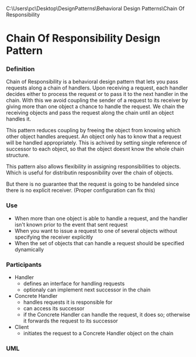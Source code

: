 C:\Users\pc\Desktop\DesignPatterns\Behavioral Design Patterns\Chain Of Responsibility

# Chain Of Responsibility Design Pattern

### Definition

Chain of Responsibility is a behavioral design pattern that lets you pass requests along a chain of handlers. 
Upon receiving a request, each handler decides either to process the request or to pass it to the next handler in the chain.
With this we avoid coupling the sender of a request to its receiver by giving more than one object a chance to handle the request. 
We chain the receiving objects and pass the request along the chain until an object handles it.

This pattern reduces coupling by freeing the object from knowing which other object handles arequest. 
An object only has to know that a request will be handled appropriately. 
This is achived by setting single reference of successor to each object, so that the object doesnt know the whole chain structure.

This pattern also allows flexibility in assigning responsibilities to objects.
Which is useful for distributin resposnibility over the chain of objects.

But there is no guarantee that the request is going to be handeled since there is no explicit receiver. (Proper configuration can fix this) 

### Use

- When more than one object is able to handle a request, and the handler isn't known prior to the event that sent request
- When you want to issue a request to one of several objects without specifying the receiver explicitly
- When the set of objects that can handle a request should be specified dynamically

### Participants

- Handler
  - defines an interface for handling requests
  - optionaly can implement next successor in the chain
- Concrete Handler
  - handles requests it is responsible for
  - can access its successor
  - if the Concrete Handler can handle the request, it does so; otherwise it forwards the request to its successor
- Client
  - initiates the request to a Concrete Handler object on the chain

### UML